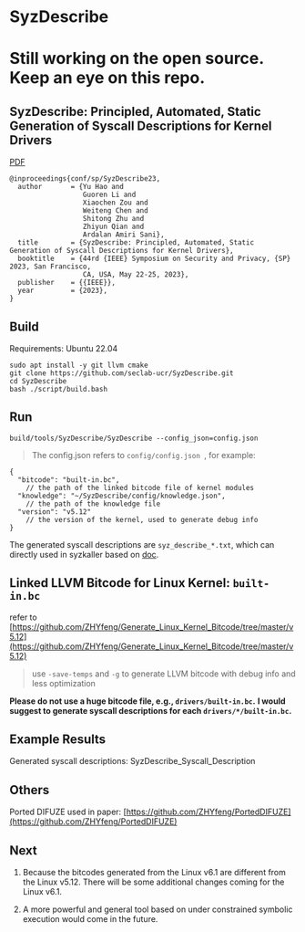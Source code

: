 # SyzDescribe

# Still working on the open source. Keep an eye on this repo.

## SyzDescribe: Principled, Automated, Static Generation of Syscall Descriptions for Kernel Drivers

[PDF](https://www.cs.ucr.edu/~zhiyunq/pub/oakland23_syzdescribe.pdf)
```
@inproceedings{conf/sp/SyzDescribe23,
  author       = {Yu Hao and
                  Guoren Li and
                  Xiaochen Zou and
                  Weiteng Chen and
                  Shitong Zhu and
                  Zhiyun Qian and
                  Ardalan Amiri Sani},
  title        = {SyzDescribe: Principled, Automated, Static Generation of Syscall Descriptions for Kernel Drivers},
  booktitle    = {44rd {IEEE} Symposium on Security and Privacy, {SP} 2023, San Francisco,
                  CA, USA, May 22-25, 2023},
  publisher    = {{IEEE}},
  year         = {2023},
}
```

## Build
Requirements: Ubuntu 22.04
```shell
sudo apt install -y git llvm cmake
git clone https://github.com/seclab-ucr/SyzDescribe.git
cd SyzDescribe
bash ./script/build.bash
```

## Run
```shell
build/tools/SyzDescribe/SyzDescribe --config_json=config.json
```
> The config.json refers to `config/config.json `, for example:
```
{
  "bitcode": "built-in.bc", 
    // the path of the linked bitcode file of kernel modules
  "knowledge": "~/SyzDescribe/config/knowledge.json",
    // the path of the knowledge file
  "version": "v5.12"
    // the version of the kernel, used to generate debug info
}
```
The generated syscall descriptions are `syz_describe_*.txt`, which can directly used in syzkaller based on [doc](https://github.com/google/syzkaller/blob/master/docs/syscall_descriptions.md).

## Linked LLVM Bitcode for Linux Kernel: `built-in.bc`
refer to [https://github.com/ZHYfeng/Generate_Linux_Kernel_Bitcode/tree/master/v5.12](https://github.com/ZHYfeng/Generate_Linux_Kernel_Bitcode/tree/master/v5.12)
> use `-save-temps` and `-g` to generate LLVM bitcode with debug info and less optimization

**Please do not use a huge bitcode file, e.g., `drivers/built-in.bc`.**
**I would suggest to generate syscall descriptions for each `drivers/*/built-in.bc`.**


## Example Results
Generated syscall descriptions: SyzDescribe_Syscall_Description


## Others
Ported DIFUZE used in paper: [https://github.com/ZHYfeng/PortedDIFUZE](https://github.com/ZHYfeng/PortedDIFUZE)

## Next
1. Because the bitcodes generated from the Linux v6.1 are different from the Linux v5.12.
There will be some additional changes coming for the Linux v6.1.

1. A more powerful and general tool based on under constrained symbolic execution would come in the future.

